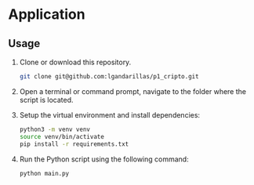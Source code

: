 # Application

## Usage
1.	Clone or download this repository.
	```bash
	git clone git@github.com:lgandarillas/p1_cripto.git
	```
2.	Open a terminal or command prompt, navigate to the folder where the script is located.

3.	Setup the virtual environment and install dependencies:
    ```bash
    python3 -m venv venv
    source venv/bin/activate
    pip install -r requirements.txt
    ```
3. Run the Python script using the following command:
	```bash
	python main.py
	```